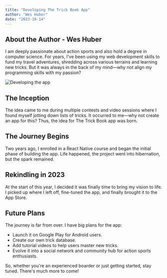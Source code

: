 ```yaml
---
title: "Developing The Trick Book App"
author: "Wes Huber"
date: "2023-10-14"
---
```


## About the Author - Wes Huber

I am deeply passionate about action sports and also hold a degree in computer science. For years, I've been using my web development skills to fund my travel adventures, shredding across various terrains and learning new tricks. But it was always in the back of my mind—why not align my programming skills with my passion?

![Developing the app](developing-the-app.png)

## The Inception

The idea came to me during multiple contests and video sessions where I found myself jotting down lists of tricks. It occurred to me—why not create an app for this? Thus, the idea for The Trick Book app was born.

## The Journey Begins

Two years ago, I enrolled in a React Native course and began the initial phase of building the app. Life happened, the project went into hibernation, but the spark remained.

## Rekindling in 2023

At the start of this year, I decided it was finally time to bring my vision to life. I picked up where I left off, fine-tuned the app, and finally brought it to the App Store.

## Future Plans

The journey is far from over. I have big plans for the app:

- Launch it on Google Play for Android users.
- Create our own trick database.
- Add tutorial videos to help users master new tricks.
- Evolve it into a social network and community hub for action sports enthusiasts.

So, whether you're an experienced boarder or just getting started, stay tuned. There's much more to come!
